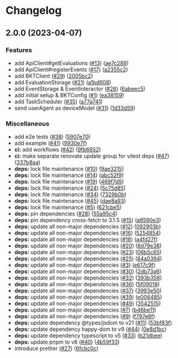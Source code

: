 # Changelog

## 2.0.0 (2023-04-07)


### Features

* add ApiClient#getEvaluations ([#13](https://github.com/yshrsmz/javascript-client-sdk/issues/13)) ([ae7c289](https://github.com/yshrsmz/javascript-client-sdk/commit/ae7c28941936fca16dd340684250bcdbbad5ad92))
* add ApiClient#registerEvents ([#17](https://github.com/yshrsmz/javascript-client-sdk/issues/17)) ([a2355c2](https://github.com/yshrsmz/javascript-client-sdk/commit/a2355c2c67d3e9d0aa4f71bc170a6e5ce792dc54))
* add BKTClient ([#29](https://github.com/yshrsmz/javascript-client-sdk/issues/29)) ([2005bc2](https://github.com/yshrsmz/javascript-client-sdk/commit/2005bc29d85e2cf345bbe4deade08b784703f6e6))
* add EvaluationStorage ([#21](https://github.com/yshrsmz/javascript-client-sdk/issues/21)) ([a1bd908](https://github.com/yshrsmz/javascript-client-sdk/commit/a1bd9081961f2fa40d7f7e9633c362582a637fe0))
* add EventStorage & EventInteractor ([#26](https://github.com/yshrsmz/javascript-client-sdk/issues/26)) ([6abeec5](https://github.com/yshrsmz/javascript-client-sdk/commit/6abeec58f5a8d647f99fcd02e8a522061ef164c1))
* add initial setup & BKTConfig ([#1](https://github.com/yshrsmz/javascript-client-sdk/issues/1)) ([ea38159](https://github.com/yshrsmz/javascript-client-sdk/commit/ea38159ea9cb387bb3ea9a1cd230ded5ca541203))
* add TaskScheduler ([#35](https://github.com/yshrsmz/javascript-client-sdk/issues/35)) ([a77a741](https://github.com/yshrsmz/javascript-client-sdk/commit/a77a741b7d922e6db17182b09add1fa3b40f976a))
* send userAgent as deviceModel ([#31](https://github.com/yshrsmz/javascript-client-sdk/issues/31)) ([1d33d59](https://github.com/yshrsmz/javascript-client-sdk/commit/1d33d59c1cf41377db6b2acaded090ab3771ca50))


### Miscellaneous

* add e2e tests ([#38](https://github.com/yshrsmz/javascript-client-sdk/issues/38)) ([5907e70](https://github.com/yshrsmz/javascript-client-sdk/commit/5907e7009d6e432ba2e64345c6e05395ded3d566))
* add example ([#41](https://github.com/yshrsmz/javascript-client-sdk/issues/41)) ([9930e7f](https://github.com/yshrsmz/javascript-client-sdk/commit/9930e7fa75c12072df6f02314cee1c15a250567e))
* **ci:** add workflows ([#42](https://github.com/yshrsmz/javascript-client-sdk/issues/42)) ([9fb6852](https://github.com/yshrsmz/javascript-client-sdk/commit/9fb6852ff36f202754681e678230d06b00715311))
* **ci:** make separate renovate update group for vitest deps ([#47](https://github.com/yshrsmz/javascript-client-sdk/issues/47)) ([337b8aa](https://github.com/yshrsmz/javascript-client-sdk/commit/337b8aa2397bbf018fc8cb0be9b9f3b4c5a7c759))
* **deps:** lock file maintenance ([#10](https://github.com/yshrsmz/javascript-client-sdk/issues/10)) ([9ae3215](https://github.com/yshrsmz/javascript-client-sdk/commit/9ae3215d26036578b6da2c615e631a10e2c3c895))
* **deps:** lock file maintenance ([#14](https://github.com/yshrsmz/javascript-client-sdk/issues/14)) ([abc52f9](https://github.com/yshrsmz/javascript-client-sdk/commit/abc52f9b151b9213092a4ca0ad4207f968c164d8))
* **deps:** lock file maintenance ([#19](https://github.com/yshrsmz/javascript-client-sdk/issues/19)) ([469f7d9](https://github.com/yshrsmz/javascript-client-sdk/commit/469f7d9dc5b04a312099f560b5040511caba497f))
* **deps:** lock file maintenance ([#24](https://github.com/yshrsmz/javascript-client-sdk/issues/24)) ([5c75d85](https://github.com/yshrsmz/javascript-client-sdk/commit/5c75d85adf0067a46fde1646a93225b32b68749c))
* **deps:** lock file maintenance ([#34](https://github.com/yshrsmz/javascript-client-sdk/issues/34)) ([7329b0b](https://github.com/yshrsmz/javascript-client-sdk/commit/7329b0bdba3a49158b4824e5c5411999c136982c))
* **deps:** lock file maintenance ([#45](https://github.com/yshrsmz/javascript-client-sdk/issues/45)) ([dae8a93](https://github.com/yshrsmz/javascript-client-sdk/commit/dae8a930b0a997c11442ba03d4cfe9de6f60c233))
* **deps:** lock file maintenance ([#5](https://github.com/yshrsmz/javascript-client-sdk/issues/5)) ([621cbe5](https://github.com/yshrsmz/javascript-client-sdk/commit/621cbe5b599de73c6b5c37735fbad3aeca33d399))
* **deps:** pin dependencies ([#28](https://github.com/yshrsmz/javascript-client-sdk/issues/28)) ([55a95c4](https://github.com/yshrsmz/javascript-client-sdk/commit/55a95c4b0ea7c73016d224631d0622809af59545))
* **deps:** pin dependency cross-fetch to 3.1.5 ([#15](https://github.com/yshrsmz/javascript-client-sdk/issues/15)) ([a8590e3](https://github.com/yshrsmz/javascript-client-sdk/commit/a8590e351ae242081e9b8e9d45b386d25b1ad2c5))
* **deps:** update all non-major dependencies ([#12](https://github.com/yshrsmz/javascript-client-sdk/issues/12)) ([092903b](https://github.com/yshrsmz/javascript-client-sdk/commit/092903b1f9265a587e130d0f47f5dcb6467e5cf0))
* **deps:** update all non-major dependencies ([#16](https://github.com/yshrsmz/javascript-client-sdk/issues/16)) ([5254854](https://github.com/yshrsmz/javascript-client-sdk/commit/52548543913df5f3d62e9764dd53f0f8883a8e36))
* **deps:** update all non-major dependencies ([#18](https://github.com/yshrsmz/javascript-client-sdk/issues/18)) ([a4fd27f](https://github.com/yshrsmz/javascript-client-sdk/commit/a4fd27f8b282190c885464ff73299a89018c553b))
* **deps:** update all non-major dependencies ([#20](https://github.com/yshrsmz/javascript-client-sdk/issues/20)) ([8d79e38](https://github.com/yshrsmz/javascript-client-sdk/commit/8d79e387dc0544594e08ae196eabe049266c8e19))
* **deps:** update all non-major dependencies ([#23](https://github.com/yshrsmz/javascript-client-sdk/issues/23)) ([06b5c65](https://github.com/yshrsmz/javascript-client-sdk/commit/06b5c65c615018fce6ad3a6360acccc2a155795c))
* **deps:** update all non-major dependencies ([#25](https://github.com/yshrsmz/javascript-client-sdk/issues/25)) ([84a0394](https://github.com/yshrsmz/javascript-client-sdk/commit/84a039401697bb9da022f9a3f90ce7c0b4f5529e))
* **deps:** update all non-major dependencies ([#3](https://github.com/yshrsmz/javascript-client-sdk/issues/3)) ([e617c9f](https://github.com/yshrsmz/javascript-client-sdk/commit/e617c9f858548ab28b86bdf9e102ce3e5e985f2a))
* **deps:** update all non-major dependencies ([#30](https://github.com/yshrsmz/javascript-client-sdk/issues/30)) ([2db73a6](https://github.com/yshrsmz/javascript-client-sdk/commit/2db73a6309af45439ed75aedc9ff2d4afb35ac6e))
* **deps:** update all non-major dependencies ([#32](https://github.com/yshrsmz/javascript-client-sdk/issues/32)) ([393b358](https://github.com/yshrsmz/javascript-client-sdk/commit/393b358d78b47e5d0a5978dbd59a2cc58e18273d))
* **deps:** update all non-major dependencies ([#36](https://github.com/yshrsmz/javascript-client-sdk/issues/36)) ([5f09018](https://github.com/yshrsmz/javascript-client-sdk/commit/5f09018c4608ff71007f49cd87b7b799e08d1971))
* **deps:** update all non-major dependencies ([#37](https://github.com/yshrsmz/javascript-client-sdk/issues/37)) ([3993e50](https://github.com/yshrsmz/javascript-client-sdk/commit/3993e507132a495cfe9ca1fec9b41f7f36362d1f))
* **deps:** update all non-major dependencies ([#39](https://github.com/yshrsmz/javascript-client-sdk/issues/39)) ([e006485](https://github.com/yshrsmz/javascript-client-sdk/commit/e006485cbff1965d4728918dfa0e970571742f3b))
* **deps:** update all non-major dependencies ([#49](https://github.com/yshrsmz/javascript-client-sdk/issues/49)) ([3542515](https://github.com/yshrsmz/javascript-client-sdk/commit/3542515ee858babf2d7bebdb8c3e1cd6b06f3223))
* **deps:** update all non-major dependencies ([#7](https://github.com/yshrsmz/javascript-client-sdk/issues/7)) ([b46be11](https://github.com/yshrsmz/javascript-client-sdk/commit/b46be114a58c4a1e28b4e6d74143e3865ae0df66))
* **deps:** update all non-major dependencies ([#9](https://github.com/yshrsmz/javascript-client-sdk/issues/9)) ([f797e8f](https://github.com/yshrsmz/javascript-client-sdk/commit/f797e8fecfbb4beecba401928879ca5ad1c82d9c))
* **deps:** update dependency @types/jsdom to v21 ([#11](https://github.com/yshrsmz/javascript-client-sdk/issues/11)) ([53bf83f](https://github.com/yshrsmz/javascript-client-sdk/commit/53bf83f85008a510b28cd2e4131e66e12cf1a860))
* **deps:** update dependency happy-dom to v9 ([#44](https://github.com/yshrsmz/javascript-client-sdk/issues/44)) ([0e8d1bc](https://github.com/yshrsmz/javascript-client-sdk/commit/0e8d1bc341b03ca401b66f7c5b7f2be869a4476c))
* **deps:** update dependency typescript to v5 ([#33](https://github.com/yshrsmz/javascript-client-sdk/issues/33)) ([b21dbee](https://github.com/yshrsmz/javascript-client-sdk/commit/b21dbee39a860194a5321f5457c83426ff0d1124))
* **deps:** update pnpm to v8 ([#40](https://github.com/yshrsmz/javascript-client-sdk/issues/40)) ([4b59f33](https://github.com/yshrsmz/javascript-client-sdk/commit/4b59f33424bf5cc04db0de79961141513915699d))
* introduce prettier ([#27](https://github.com/yshrsmz/javascript-client-sdk/issues/27)) ([6fcbc0c](https://github.com/yshrsmz/javascript-client-sdk/commit/6fcbc0ca0a772f585203f015d69c7ac500f7a8d7))
